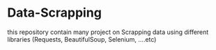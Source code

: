 # Data-Scrapping
this repository contain many project on Scrapping data using different libraries (Requests, BeautifulSoup, Selenium, ....etc) 
